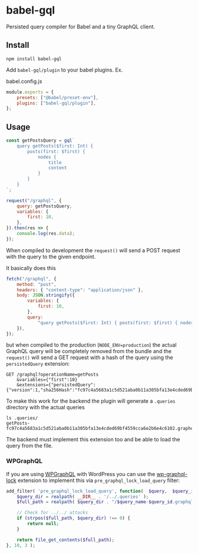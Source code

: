 # babel-gql

Persisted query compiler for Babel and a tiny GraphQL client.

## Install

    npm install babel-gql

Add `babel-gql/plugin` to your babel plugins. Ex.

babel.config.js

```js
module.exports = {
    presets: ["@babel/preset-env"],
    plugins: ["babel-gql/plugin"],
};
```

## Usage

```js
const getPostsQuery = gql`
    query getPosts($first: Int) {
        posts(first: $first) {
            nodes {
                title
                content
            }
        }
    }
`;

request("/graphql", {
    query: getPostsQuery,
    variables: {
        first: 10,
    },
}).then(res => {
    console.log(res.data);
});
```

When compiled to development the `request()` will send a POST request with
the query to the given endpoint.

It basically does this

```js
fetch("/graphql", {
    method: "post",
    headers: { "content-type": "application/json" },
    body: JSON.stringify({
        variables: {
            first: 10,
        },
        query:
            "query getPosts($first: Int) { posts(first: $first) { nodes { title content } } }",
    }),
});
```

but when compiled to the production (`NODE_ENV=production`) the actual
GraphQL query will be completely removed from the bundle and the `request()`
will send a GET request with a hash of the query using the `persistedQuery` extension:

```
GET /graphql?operationName=getPosts
    &variables={"first":10}
    &extensions={"persistedQuery":{"version":1,"sha256Hash":"fc97c4a5683a1c5d521aba0b11a305bfa13e4cded69bf4559cca6e2b6e4c6102"}}
```

To make this work for the backend the plugin will generate a `.queries` directory with the actual queries

```
ls .queries/
getPosts-fc97c4a5683a1c5d521aba0b11a305bfa13e4cded69bf4559cca6e2b6e4c6102.graphql
```

The backend must implement this extension too and be able to load the query
from the file.

### WPGraphQL

If you are using [WPGraphQL][] with WordPress you can use the
[wp-graphql-lock][] extension to implement this via
`pre_graphql_lock_load_query` filter:

```php
add_filter( 'pre_graphql_lock_load_query', function(  $query,  $query_id, $query_name ) {
	$query_dir = realpath( __DIR__ . '/../.queries' );
	$full_path = realpath( $query_dir . "/$query_name-$query_id.graphql" );

	// Check for ../../ attacks
	if (strpos($full_path, $query_dir) !== 0) {
		return null;
	}

    return file_get_contents($full_path);
}, 10, 3 );
```

[wp-graphql-lock]: https://github.com/valu-digital/wp-graphql-lock
[wpgraphql]: https://www.wpgraphql.com/

